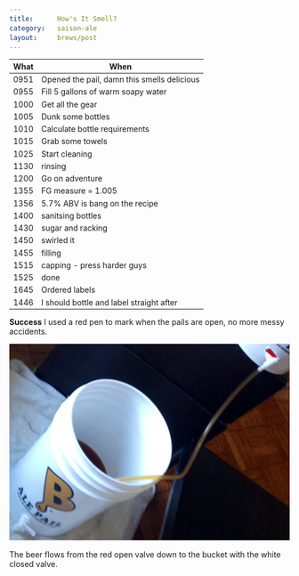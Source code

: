 ```yaml
---
title:      How's It Smell?
category:   saison-ale
layout:     brews/post
---
```


What|When
----|----
0951|Opened the pail, damn this smells delicious
0955|Fill 5 gallons of warm soapy water
1000|Get all the gear
1005|Dunk some bottles
1010|Calculate bottle requirements
1015|Grab some towels
1025|Start cleaning
1130|rinsing
1200|Go on adventure
1355|FG measure = 1.005
1356|5.7% ABV is bang on the recipe
1400|sanitsing bottles
1430|sugar and racking
1450|swirled it
1455|filling
1515|capping - press harder guys
1525|done
1645|Ordered labels
1446|I should bottle and label straight after

<div class="alert alert-success">
  <p>
    <strong>Success</strong>
    I used a red pen to mark when the pails are open,
    no more messy accidents.
  </p>

  <p>
    <img src="/brews/saison-ale/4/images/pail-red-pen.png" alt="Red Pen For Pail On Condition"/>
  </p>

  <p>
    The beer flows from the red open valve down to the bucket with the white closed valve.
  </p>
</div>
